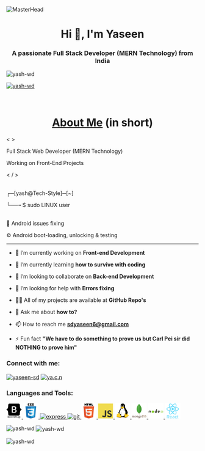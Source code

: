![MasterHead](https://webitexperts.com/images/banner1_1.gif)

<h1 align="center">Hi 👋, I'm Yaseen</h1>
<h3 align="center">A passionate Full Stack Developer (MERN Technology) from India</h3>

<p align="left"> <img src="https://komarev.com/ghpvc/?username=yash-wd&label=Profile%20views&color=0e75b6&style=flat" alt="yash-wd" /> </p>

<p align="left"> <a href="https://github.com/ryo-ma/github-profile-trophy"><img src="https://github-profile-trophy.vercel.app/?username=yash-wd" alt="yash-wd" /></a> </p>

<p align="left"> <a href="https://twitter.com/" target="blank"><img src="https://img.shields.io/twitter/follow/?logo=twitter&style=for-the-badge" alt="" /></a> </p>

<h1 align="center"><u>About Me</u> (in short)</h1>

< > </p>
 Full Stack Web Developer (MERN Technology) </p>
 Working on Front-End Projects </p>
< / >

<br>
┌─[yash@Tech-Style]─[~] </p>
└──╼ $ sudo LINUX user </p>

<br>
🔗 Android issues fixing </p>

⚙ Android boot-loading, unlocking & testing

---------------------------------------------------------------------------------------------------------------------------------

- 🔭 I’m currently working on **Front-end Development**

- 🌱 I’m currently learning **how to survive with coding**

- 👯 I’m looking to collaborate on **Back-end Development**

- 🤝 I’m looking for help with **Errors fixing**

- 👨‍💻 All of my projects are available at **GitHub Repo's**
- 💬 Ask me about **how to?**

- 📫 How to reach me **sdyaseen6@gmail.com**

- ⚡ Fun fact **"We have to do something to prove us but Carl Pei sir did NOTHING to prove him"**

<h3 align="left">Connect with me:</h3>
<p align="left">
<a href="https://linkedin.com/in/yaseen-sd" target="blank"><img align="center" src="https://raw.githubusercontent.com/rahuldkjain/github-profile-readme-generator/master/src/images/icons/Social/linked-in-alt.svg" alt="yaseen-sd" height="30" width="40" /></a>
<a href="https://instagram.com/ya.c.n" target="blank"><img align="center" src="https://raw.githubusercontent.com/rahuldkjain/github-profile-readme-generator/master/src/images/icons/Social/instagram.svg" alt="ya.c.n" height="30" width="40" /></a>
</p>

<h3 align="left">Languages and Tools:</h3>
<p align="left"> <a href="https://getbootstrap.com" target="_blank" rel="noreferrer"> <img src="https://raw.githubusercontent.com/devicons/devicon/master/icons/bootstrap/bootstrap-plain-wordmark.svg" alt="bootstrap" width="40" height="40"/> </a> <a href="https://www.w3schools.com/css/" target="_blank" rel="noreferrer"> <img src="https://raw.githubusercontent.com/devicons/devicon/master/icons/css3/css3-original-wordmark.svg" alt="css3" width="40" height="40"/> </a> <a href="https://expressjs.com" target="_blank" rel="noreferrer"> <img src="https://skillshack.blob.core.windows.net/uploads/express.webp" alt="express" width="40" height="40"/> </a> <a href="https://git-scm.com/" target="_blank" rel="noreferrer"> <img src="https://www.vectorlogo.zone/logos/git-scm/git-scm-icon.svg" alt="git" width="40" height="40"/> </a> <a href="https://www.w3.org/html/" target="_blank" rel="noreferrer"> <img src="https://raw.githubusercontent.com/devicons/devicon/master/icons/html5/html5-original-wordmark.svg" alt="html5" width="40" height="40"/> </a> <a href="https://developer.mozilla.org/en-US/docs/Web/JavaScript" target="_blank" rel="noreferrer"> <img src="https://raw.githubusercontent.com/devicons/devicon/master/icons/javascript/javascript-original.svg" alt="javascript" width="40" height="40"/> </a> <a href="https://www.linux.org/" target="_blank" rel="noreferrer"> <img src="https://raw.githubusercontent.com/devicons/devicon/master/icons/linux/linux-original.svg" alt="linux" width="40" height="40"/> </a> <a href="https://www.mongodb.com/" target="_blank" rel="noreferrer"> <img src="https://raw.githubusercontent.com/devicons/devicon/master/icons/mongodb/mongodb-original-wordmark.svg" alt="mongodb" width="40" height="40"/> </a> <a href="https://nodejs.org" target="_blank" rel="noreferrer"> <img src="https://raw.githubusercontent.com/devicons/devicon/master/icons/nodejs/nodejs-original-wordmark.svg" alt="nodejs" width="40" height="40"/> </a> <a href="https://reactjs.org/" target="_blank" rel="noreferrer"> <img src="https://raw.githubusercontent.com/devicons/devicon/master/icons/react/react-original-wordmark.svg" alt="react" width="40" height="40"/> </a> </p>

<p><img align="left" src="https://github-readme-stats.vercel.app/api/top-langs?username=yash-wd&show_icons=true&locale=en&layout=compact" alt="yash-wd" /></p>


<p>&nbsp;<img align="center" src="https://github-readme-stats.vercel.app/api?username=yash-wd&show_icons=true&locale=en" alt="yash-wd" /></p>

<p><img align="center" src="https://github-readme-streak-stats.herokuapp.com/?user=yash-wd&" alt="yash-wd" /></p>
